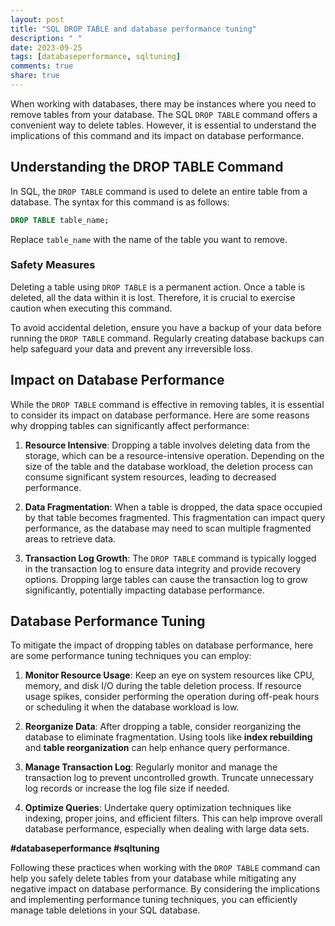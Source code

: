```yaml
---
layout: post
title: "SQL DROP TABLE and database performance tuning"
description: " "
date: 2023-09-25
tags: [databaseperformance, sqltuning]
comments: true
share: true
---
```


When working with databases, there may be instances where you need to remove tables from your database. The SQL `DROP TABLE` command offers a convenient way to delete tables. However, it is essential to understand the implications of this command and its impact on database performance.

## Understanding the DROP TABLE Command

In SQL, the `DROP TABLE` command is used to delete an entire table from a database. The syntax for this command is as follows:

```sql
DROP TABLE table_name;
```

Replace `table_name` with the name of the table you want to remove.

### Safety Measures

Deleting a table using `DROP TABLE` is a permanent action. Once a table is deleted, all the data within it is lost. Therefore, it is crucial to exercise caution when executing this command.

To avoid accidental deletion, ensure you have a backup of your data before running the `DROP TABLE` command. Regularly creating database backups can help safeguard your data and prevent any irreversible loss.

## Impact on Database Performance

While the `DROP TABLE` command is effective in removing tables, it is essential to consider its impact on database performance. Here are some reasons why dropping tables can significantly affect performance:

1. **Resource Intensive**: Dropping a table involves deleting data from the storage, which can be a resource-intensive operation. Depending on the size of the table and the database workload, the deletion process can consume significant system resources, leading to decreased performance.

2. **Data Fragmentation**: When a table is dropped, the data space occupied by that table becomes fragmented. This fragmentation can impact query performance, as the database may need to scan multiple fragmented areas to retrieve data.

3. **Transaction Log Growth**: The `DROP TABLE` command is typically logged in the transaction log to ensure data integrity and provide recovery options. Dropping large tables can cause the transaction log to grow significantly, potentially impacting database performance.

## Database Performance Tuning

To mitigate the impact of dropping tables on database performance, here are some performance tuning techniques you can employ:

1. **Monitor Resource Usage**: Keep an eye on system resources like CPU, memory, and disk I/O during the table deletion process. If resource usage spikes, consider performing the operation during off-peak hours or scheduling it when the database workload is low.

2. **Reorganize Data**: After dropping a table, consider reorganizing the database to eliminate fragmentation. Using tools like **index rebuilding** and **table reorganization** can help enhance query performance.

3. **Manage Transaction Log**: Regularly monitor and manage the transaction log to prevent uncontrolled growth. Truncate unnecessary log records or increase the log file size if needed.

4. **Optimize Queries**: Undertake query optimization techniques like indexing, proper joins, and efficient filters. This can help improve overall database performance, especially when dealing with large data sets.

**#databaseperformance #sqltuning**

Following these practices when working with the `DROP TABLE` command can help you safely delete tables from your database while mitigating any negative impact on database performance. By considering the implications and implementing performance tuning techniques, you can efficiently manage table deletions in your SQL database.